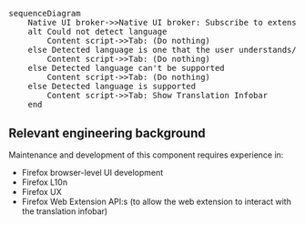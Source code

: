 #

<pre class="mermaid">sequenceDiagram
    Native UI broker->>Native UI broker: Subscribe to extension state changes
    alt Could not detect language
        Content script->>Tab: (Do nothing)
    else Detected language is one that the user understands/accepts
        Content script->>Tab: (Do nothing)
    else Detected language can't be supported
        Content script->>Tab: (Do nothing)
    else Detected language is supported
        Content script->>Tab: Show Translation Infobar
    end
</pre>

## Relevant engineering background

Maintenance and development of this component requires experience in:

- Firefox browser-level UI development
- Firefox L10n
- Firefox UX
- Firefox Web Extension API:s (to allow the web extension to interact with the translation infobar)
